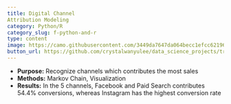 ```yaml
---
title: Digital Channel
Attribution Modeling
category: Python/R
category_slug: f-python-and-r
type: content
image: https://camo.githubusercontent.com/3449da7647da064becc1efcc6219627f698828625ef7f11eee707e5ed51950be/68747470733a2f2f696d616765732e756e73706c6173682e636f6d2f70686f746f2d313532323534323535303232312d3331666431393537356132643f69786c69623d72622d312e322e3126713d383026666d3d6a70672663726f703d656e74726f70792663733d74696e797372676226646c3d68616c2d67617465776f6f642d745a6333766a50436b2d512d756e73706c6173682e6a7067
button_url: https://github.com/crystalwanyulee/data_science_projects/tree/master/projects/channel%20attribution
---
```


* **Purpose:** Recognize channels which contributes the most sales
* **Methods:** Markov Chain, Visualization
* **Results:** In the 5 channels, Facebook and Paid Search contributes 54.4% conversions, whereas Instagram has the highest conversion rate

